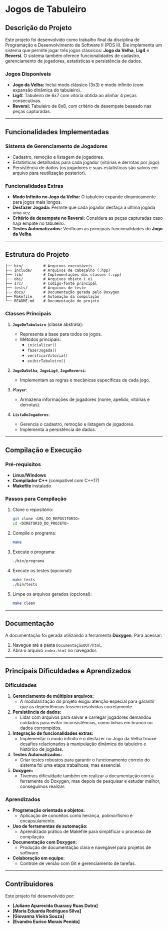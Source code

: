 # Jogos de Tabuleiro

## Descrição do Projeto

Este projeto foi desenvolvido como trabalho final da disciplina de Programação e Desenvolvimento de Software II (PDS II). Ele implementa um sistema que permite jogar três jogos clássicos: **Jogo da Velha**, **Lig4** e **Reversi**. O sistema também oferece funcionalidades de cadastro, gerenciamento de jogadores, estatísticas e persistência de dados.

### Jogos Disponíveis
- **Jogo da Velha:** Inclui modo clássico (3x3) e modo infinito (com expansão dinâmica do tabuleiro).
- **Lig4:** Tabuleiro de 6x7 com vitória obtida ao alinhar 4 peças consecutivas.
- **Reversi:** Tabuleiro de 8x8, com critério de desempate baseado nas peças capturadas.

---

## Funcionalidades Implementadas

### Sistema de Gerenciamento de Jogadores
- Cadastro, remoção e listagem de jogadores.
- Estatísticas detalhadas para cada jogador (vitórias e derrotas por jogo).
- Persistência de dados (os jogadores e suas estatísticas são salvos em arquivo para reutilização posterior).

### Funcionalidades Extras
- **Modo Infinito no Jogo da Velha:** O tabuleiro expande dinamicamente para jogos mais longos.
- **Desfazer Jogada:** Permite que cada jogador desfaça a última jogada uma vez.
- **Critério de desempate no Reversi:** Considera as peças capturadas caso haja empate no tabuleiro.
- **Testes Automatizados:** Verificam as principais funcionalidades do **Jogo da Velha**.

---

## Estrutura do Projeto

```plaintext
├── bin/         # Arquivos executáveis
├── include/     # Arquivos de cabeçalho (.hpp)
├── lib/         # Implementações das classes (.cpp)
├── obj/         # Arquivos objeto (.o)
├── src/         # Código-fonte principal
├── tests/       # Arquivos de teste
├── docs/        # Documentação gerada pelo Doxygen
├── Makefile     # Automação da compilação
└── README.md    # Documentação do projeto
```

### Classes Principais

1. **`JogoDeTabuleiro`** (classe abstrata):
   - Representa a base para todos os jogos.
   - Métodos principais:
     - `inicializar()`
     - `fazerJogada()`
     - `verificarVitoria()`
     - `exibirTabuleiro()`

2. **`JogoDaVelha`**, **`JogoLig4`**, **`JogoReversi`**:
   - Implementam as regras e mecânicas específicas de cada jogo.

3. **`Player`**:
   - Armazena informações de jogadores (nome, apelido, vitórias e derrotas).

4. **`ListaDeJogadores`**:
   - Gerencia o cadastro, remoção e listagem de jogadores.
   - Implementa a persistência de dados.

---

## Compilação e Execução

### Pré-requisitos
- **Linux/Windows**
- **Compilador C++** (compatível com C++17)
- **Makefile** instalado

### Passos para Compilação
1. Clone o repositório:
   ```bash
   git clone <URL_DO_REPOSITORIO>
   cd <DIRETORIO_DO_PROJETO>
   ```
2. Compile o programa:
   ```bash
   make
   ```
3. Execute o programa:
   ```bash
   ./bin/programa
   ```
4. Execute os testes (opcional):
   ```bash
   make tests
   ./bin/tests
   ```
5. Limpe os arquivos gerados (opcional):
   ```bash
   make clean
   ```

---

## Documentação

A documentação foi gerada utilizando a ferramenta **Doxygen**. Para acessar:
1. Navegue até a pasta `DocumentaçãoOUT/html`.
2. Abra o arquivo `index.html` no navegador.

---

## Principais Dificuldades e Aprendizados

### Dificuldades
1. **Gerenciamento de múltiplos arquivos:**
   - A modularização do projeto exigiu atenção especial para garantir que as dependências fossem resolvidas corretamente.
2. **Persistência de dados:**
   - Lidar com arquivos para salvar e carregar jogadores demandou cuidados para evitar inconsistências, como linhas em branco ou dados corrompidos.
3. **Integração de funcionalidades extras:**
   - Implementar o modo infinito e o desfazer no Jogo da Velha trouxe desafios relacionados à manipulação dinâmica do tabuleiro e histórico de jogadas.
4. **Testes Automatizados:**
   - Criar testes robustos para garantir o funcionamento correto do sistema foi uma etapa trabalhosa, mas essencial.
5. **Doxygen:**
   - Tivemos dificuldade também em realizar a documentação com a ferramente do Doxygen, mas depois de pesquisar e estudar melhor, conseguimos realizar.

### Aprendizados
- **Programação orientada a objetos:**
   - Aplicação de conceitos como herança, polimorfismo e encapsulamento.
- **Uso de ferramentas de automação:**
   - Aprendizado prático de Makefile para simplificar o processo de compilação.
- **Documentação com Doxygen:**
   - Produção de documentação clara e navegável para projetos de software.
- **Colaboração em equipe:**
   - Controle de versão com Git e gerenciamento de tarefas.

---

## Contribuidores
Este projeto foi desenvolvido por:
- **[Juliane Aparecida Guaracy Ruas Dutra]**
- **[Maria Eduarda Rodrigues Silva]**
- **[Giovanna Vieira Souza]**
- **[Evandro Eurico Morais Penido]**

